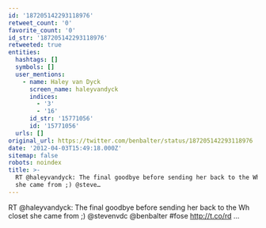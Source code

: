 ```yaml
---
id: '187205142293118976'
retweet_count: '0'
favorite_count: '0'
id_str: '187205142293118976'
retweeted: true
entities:
  hashtags: []
  symbols: []
  user_mentions:
    - name: Haley van Dyck
      screen_name: haleyvandyck
      indices:
        - '3'
        - '16'
      id_str: '15771056'
      id: '15771056'
  urls: []
original_url: https://twitter.com/benbalter/status/187205142293118976
date: '2012-04-03T15:49:18.000Z'
sitemap: false
robots: noindex
title: >-
  RT @haleyvandyck: The final goodbye before sending her back to the Wh closet
  she came from ;) @steve…
---
```


RT @haleyvandyck: The final goodbye before sending her back to the Wh closet she came from ;) @stevenvdc @benbalter #fose http://t.co/rd ...